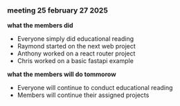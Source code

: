 ### meeting 25 february 27 2025
**what the members did**
- Everyone simply did educational reading
- Raymond started on the next web project
- Anthony worked on a react router project
- Chris worked on a basic fastapi example

**what the members will do tommorow**
- Everyone will continue to conduct educational reading
- Members will continue their assigned projects 
